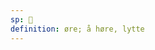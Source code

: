 ```yaml
---
sp: 󱤠
definition: øre; å høre, lytte
---
```

<!-- kute is about hearing things. it can also be used with a meaning like "to pay attention, to obey" but this meaning only makes sense when paying attention or obeying involves listening. if you want to tell someone to pay attention to something which is purely visual, then "o lukin!" might be a better translation. -->